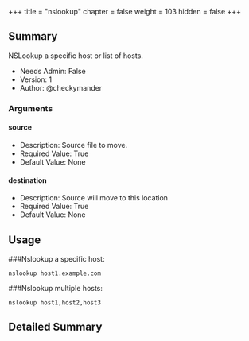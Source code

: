 +++
title = "nslookup"
chapter = false
weight = 103
hidden = false
+++

## Summary
NSLookup a specific host or list of hosts.

- Needs Admin: False  
- Version: 1  
- Author: @checkymander  

### Arguments

#### source

- Description: Source file to move.  
- Required Value: True  
- Default Value: None  

#### destination

- Description: Source will move to this location  
- Required Value: True  
- Default Value: None  

## Usage
###Nslookup a specific host:
```
nslookup host1.example.com
```
###Nslookup multiple hosts:
```
nslookup host1,host2,host3
```


## Detailed Summary
